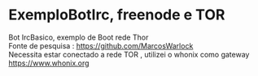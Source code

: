 # ExemploBotIrc, freenode e TOR
Bot IrcBasico, exemplo de Boot rede Thor<br>
Fonte de pesquisa : https://github.com/MarcosWarlock<br>
Necessita estar conectado a rede TOR , utilizei o whonix como gateway https://www.whonix.org
